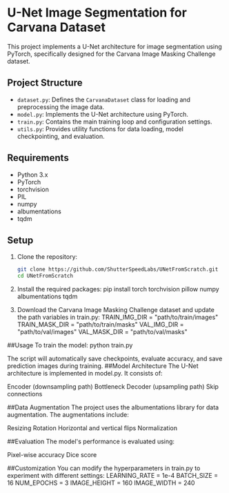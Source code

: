 # U-Net Image Segmentation for Carvana Dataset

This project implements a U-Net architecture for image segmentation using PyTorch, specifically designed for the Carvana Image Masking Challenge dataset.

## Project Structure

- `dataset.py`: Defines the `CarvanaDataset` class for loading and preprocessing the image data.
- `model.py`: Implements the U-Net architecture using PyTorch.
- `train.py`: Contains the main training loop and configuration settings.
- `utils.py`: Provides utility functions for data loading, model checkpointing, and evaluation.

## Requirements

- Python 3.x
- PyTorch
- torchvision
- PIL
- numpy
- albumentations
- tqdm

## Setup

1. Clone the repository:
   ```bash
   git clone https://github.com/ShutterSpeedLabs/UNetFromScratch.git
   cd UNetFromScratch
2. Install the required packages:
   pip install torch torchvision pillow numpy albumentations tqdm

3. Download the Carvana Image Masking Challenge dataset and update the path variables in train.py:
   TRAIN_IMG_DIR = "path/to/train/images"
   TRAIN_MASK_DIR = "path/to/train/masks"
   VAL_IMG_DIR = "path/to/val/images"
   VAL_MASK_DIR = "path/to/val/masks"

##Usage
To train the model:
python train.py

The script will automatically save checkpoints, evaluate accuracy, and save prediction images during training.
##Model Architecture
The U-Net architecture is implemented in model.py. It consists of:

Encoder (downsampling path)
Bottleneck
Decoder (upsampling path)
Skip connections

##Data Augmentation
The project uses the albumentations library for data augmentation. The augmentations include:

Resizing
Rotation
Horizontal and vertical flips
Normalization

##Evaluation
The model's performance is evaluated using:

Pixel-wise accuracy
Dice score

##Customization
You can modify the hyperparameters in train.py to experiment with different settings:
LEARNING_RATE = 1e-4
BATCH_SIZE = 16
NUM_EPOCHS = 3
IMAGE_HEIGHT = 160
IMAGE_WIDTH = 240






